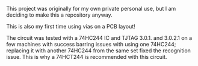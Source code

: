 This project was originally for my own private personal use, but I am deciding to make this a repository anyway.

This is also my first time using vias on a PCB layout!

The circuit was tested with a 74HC244 IC and TJTAG 3.0.1. and 3.0.2.1 on a few machines with success barring issues with using one 74HC244; replacing it with another 74HC244 from the same set fixed the recognition issue. This is why a 74HCT244 is recommended with this circuit.